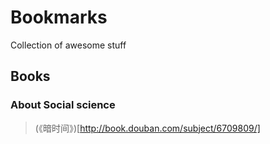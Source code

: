# Bookmarks
Collection of awesome stuff

## Books
### About Social science
> (《暗时间》)[http://book.douban.com/subject/6709809/]
